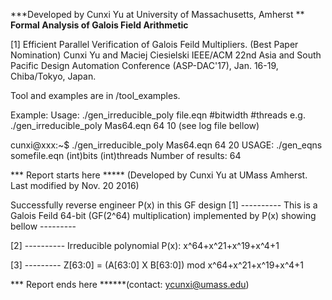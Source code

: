 ***Developed by Cunxi Yu at University of Massachusetts, Amherst **
**Formal Analysis of Galois Field Arithmetic**

[1] Efficient Parallel Verification of Galois Feild Multipliers. (Best Paper Nomination)
Cunxi Yu and Maciej Ciesielski
IEEE/ACM 22nd Asia and South Pacific Design Automation Conference (ASP-DAC'17), Jan. 16-19, Chiba/Tokyo, Japan.

Tool and examples are in /tool_examples.

Example:
Usage: ./gen_irreducible_poly file.eqn #bitwidth #threads
e.g. ./gen_irreducible_poly Mas64.eqn 64 10 (see log file bellow)

cunxi@xxx:~$ ./gen_irreducible_poly Mas64.eqn 64 20
USAGE: ./gen_eqns somefile.eqn (int)bits (int)threads
Number of results: 64

*** Report starts here ***** (Developed by Cunxi Yu at UMass Amherst. Last modified by Nov. 20 2016)

Successfully reverse engineer P(x) in this GF design
[1] ---------- This is a Galois Feild 64-bit (GF(2^64) multiplication) implemented by P(x) showing bellow ---------

[2] ---------- Irreducible polynomial P(x): x^64+x^21+x^19+x^4+1

[3] --------- Z[63:0] = (A[63:0] X B[63:0]) mod x^64+x^21+x^19+x^4+1

*** Report ends here ******(contact: ycunxi@umass.edu)
